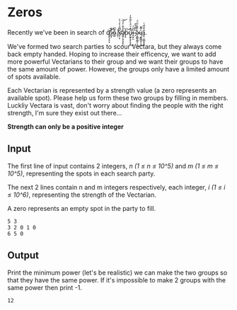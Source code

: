 # Zeros

Recently we've been in search of q̸̛̯͉̝̠͓͝͝ɹ̷̺͓̍͋o̴̲̼͌͆ ̸̞̜̾͘x̸̨̜͙̎͆̃̉͛̒̔͑ǝ̸͈͍͔͙̝̗̝̦̠̊͒͋̓́̅̚͝p̴̝̈͝ű̷̬̰̱͔̥̹̥̱̐̉̈́̀̋͋̑̒͘͜ı̴͈̮̗̫̀͆̈́ ̷̨͆̿́̎̑ǝ̴͎̼̻̖̳̝̣̦̀̈̌̽͗̑̈́͘͜ɥ̴͙̳̳̮̦̩͑͌͂͜ʇ̴̢̣̠̳̞̥͂͛̋̃́̍ͅ.

We've formed two search parties to scour Vectara, but they always come back empty handed. Hoping to increase their efficency, we want to add more powerful Vectarians to their group and we want their groups to have the same amount of power. However, the groups only have a limited amount of spots available.

Each Vectarian is represented by a strength value (a zero represents an available spot). Please help us form these two groups by filling in members. Luckliy Vectara is vast, don't worry about finding the people with the right strength, I'm sure they exist out there...

**Strength can only be a positive integer**

## Input
The first line of input contains 2 integers, _n (1 ≤ n ≤ 10^5)_ and _m (1 ≤ m ≤ 10^5)_, representing the spots in each search party.

The next 2 lines contain n and m integers respectively, each integer, _i (1 ≤ i ≤ 10^6)_, representing the strength of the Vectarian.

A zero represents an empty spot in the party to fill.

```
5 3
3 2 0 1 0
6 5 0
```

## Output
Print the minimum power (let's be realistic) we can make the two groups so that they have the same power. If it's impossible to make 2 groups with the same power then print -1.

```
12
```
